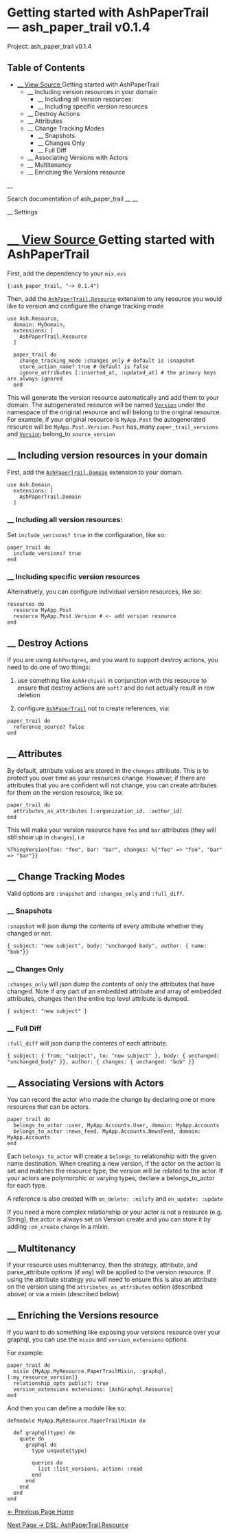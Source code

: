 # Getting started with AshPaperTrail — ash_paper_trail v0.1.4

Project: ash_paper_trail v0.1.4

## Table of Contents

- [ __ View Source ](external_link) Getting started with AshPaperTrail
  - __ Including version resources in your domain
    - __ Including all version resources:
    - __ Including specific version resources
  - __ Destroy Actions
  - __ Attributes
  - __ Change Tracking Modes
    - __ Snapshots
    - __ Changes Only
    - __ Full Diff
  - __ Associating Versions with Actors
  - __ Multitenancy
  - __ Enriching the Versions resource

__

Search documentation of ash_paper_trail __ __

__ Settings

#  [ __ View Source ](external_link) Getting started with AshPaperTrail

First, add the dependency to your `mix.exs`
    
    
    {:ash_paper_trail, "~> 0.1.4"}

Then, add the [`AshPaperTrail.Resource`](external_link) extension to any resource you would like to version and configure the change tracking mode
    
    
    use Ash.Resource,
      domain: MyDomain,
      extensions: [
        AshPaperTrail.Resource
      ]
    
      paper_trail do
        change_tracking_mode :changes_only # default is :snapshot
        store_action_name? true # default is false
        ignore_attributes [:inserted_at, :updated_at] # the primary keys are always ignored
      end

This will generate the version resource automatically and add them to your domain. The autogenerated resource will be named [`Version`](external_link) under the namespace of the original resource and will belong to the original resource. For example, if your original resource is `MyApp.Post` the autogenerated resource will be `MyApp.Post.Version`. `Post` has_many `paper_trail_versions` and [`Version`](external_link) belong_to `source_version`

##  __ Including version resources in your domain

First, add the [`AshPaperTrail.Domain`](external_link) extension to your domain.
    
    
    use Ash.Domain,
      extensions: [
        AshPaperTrail.Domain
      ]

###  __ Including all version resources:

Set `include_verisons? true` in the configuration, like so:
    
    
    paper_trail do
      include_versions? true
    end

###  __ Including specific version resources

Alternatively, you can configure individual version resources, like so:
    
    
    resources do
      resource MyApp.Post
      resource MyApp.Post.Version # <- add version resource
    end

##  __ Destroy Actions

If you are using `AshPostgres`, and you want to support destroy actions, you need to do one of two things:

  1. use something like `AshArchival` in conjunction with this resource to ensure that destroy actions are `soft?` and do not actually result in row deletion

  2. configure [`AshPaperTrail`](external_link) not to create references, via:



    
    
    paper_trail do
      reference_source? false
    end

##  __ Attributes

By default, attribute values are stored in the `changes` attribute. This is to protect you over time as your resources change. However, if there are attributes that you are confident will not change, you can create attributes for them on the version resource, like so:
    
    
    paper_trail do
      attributes_as_attributes [:organization_id, :author_id]
    end

This will make your version resource have `foo` and `bar` attributes (they will still show up in `changes`), i.e
    
    
    %ThingVersion{foo: "foo", bar: "bar", changes: %{"foo" => "foo", "bar" => "bar"}}

##  __ Change Tracking Modes

Valid options are `:snapshot` and `:changes_only` and `:full_diff`.

###  __ Snapshots

`:snapshot` will json dump the contents of every attribute whether they changed or not.

`{ subject: "new subject", body: "unchanged body", author: { name: "bob"}}`

###  __ Changes Only

`:changes_only` will json dump the contents of only the attributes that have changed. Note if any part of an embedded attribute and array of embedded attributes, changes then the entire top level attribute is dumped.

`{ subject: "new subject" }`

###  __ Full Diff

`:full_diff` will json dump the contents of each attribute.

`{ subject: { from: "subject", to: "new subject" }, body: { unchanged: "unchanged_body" }}, author: { changes: { unchanged: "bob" }}`

##  __ Associating Versions with Actors

You can record the actor who made the change by declaring one or more resources that can be actors.
    
    
    paper_trail do
      belongs_to_actor :user, MyApp.Accounts.User, domain: MyApp.Accounts
      belongs_to_actor :news_feed, MyApp.Accounts.NewsFeed, domain: MyApp.Accounts
    end

Each `belongs_to_actor` will create a `belongs_to` relationship with the given name destination. When creating a new version, if the actor on the action is set and matches the resource type, the version will be related to the actor. If your actors are polymorphic or varying types, declare a belongs_to_actor for each type.

A reference is also created with `on_delete: :nilify` and `on_update: :update`

If you need a more complex relationship or your actor is not a resource (e.g. String), the actor is always set on Version create and you can store it by adding `:on_create` `change` in a mixin.

##  __ Multitenancy

If your resource uses multitenancy, then the strategy, attribute, and parse_attribute options (if any) will be applied to the version resource. If using the attribute strategy you will need to ensure this is also an attribute on the version using the `attributes_as_attributes` option (described above) or via a mixin (described below)

##  __ Enriching the Versions resource

If you want to do something like exposing your versions resource over your graphql, you can use the `mixin` and `version_extensions` options.

For example:
    
    
    paper_trail do
      mixin {MyApp.MyResource.PaperTrailMixin, :graphql, [:my_resource_version]}
      relationship_opts public?: true
      version_extensions extensions: [AshGraphql.Resource]
    end

And then you can define a module like so:
    
    
    defmodule MyApp.MyResource.PaperTrailMixin do
    
      def graphql(type) do
        quote do
          graphql do
            type unquote(type)
    
            queries do
              list :list_versions, action: :read
            end
          end
        end
      end
    end

[ ← Previous Page  Home  ](external_link)

[ Next Page →  DSL: AshPaperTrail.Resource  ](external_link)
